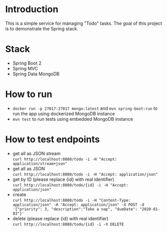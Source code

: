 # Introduction
This is a simple service for managing "Todo" tasks. The goal of this project is to demonstrate the Spring stack.

# Stack
  - Spring Boot 2
  - Spring MVC
  - Spring Data MongoDB 
  
# How to run
  - `docker run -p 27017:27017 mongo:latest` and `mvn spring-boot:run` to run the app using dockerized MongoDB instance
  - `mvn test` to run tests using embedded MongoDB instance

# How to test endpoints
  - get all as JSON stream  
    `curl http://localhost:8080/todo -i -H "Accept: application/stream+json"`
  - get all as JSON  
    `curl http://localhost:8080/todo -i -H "Accept: application/json"`
  - get by ID (please replace {id} with real identifier)  
    `curl http://localhost:8080/todo/{id} -i -H "Accept: application/json"`
  - create  
    `curl http://localhost:8080/todo -i -H "Content-Type: application/json" -H "Accept: application/json" -X POST -d '{"priority": 3, "description":"Take a nap", "dueDate": "2020-01-03"}'`
  - delete (please replace {id} with real identifier)  
    `curl http://localhost:8080/todo/{id} -i -X DELETE`